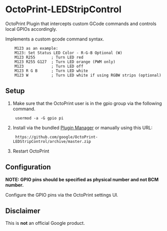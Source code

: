 # OctoPrint-LEDStripControl

OctoPrint Plugin that intercepts custom GCode commands and controls local GPIOs accordingly.

Implements a custom gcode command syntax.
        
        M123 as an example:
        M123: Set Status LED Color - R-G-B Optional (W)
        M123 R255       ; Turn LED red
        M123 R255 G127  ; Turn LED orange (PWM only)
        M123            ; Turn LED off
        M123 R G B      ; Turn LED white
        M123 W          ; Turn LED white if using RGBW strips (optional)

## Setup

1. Make sure that the OctoPrint user is in the gpio group via the following command.

    	usermod -a -G gpio pi

1. Install via the bundled [Plugin Manager](https://github.com/foosel/OctoPrint/wiki/Plugin:-Plugin-Manager)
or manually using this URL:

    	https://github.com/google/OctoPrint-LEDStripControl/archive/master.zip

1. Restart OctoPrint

## Configuration

**NOTE: GPIO pins should be specified as physical number and not BCM number.**

Configure the GPIO pins via the OctoPrint settings UI.

## Disclaimer

This is **not** an official Google product.
